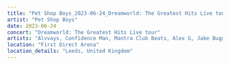 ```yaml
---
title: "Pet Shop Boys_2023-06-24_Dreamworld: The Greatest Hits Live tour"
artist: "Pet Shop Boys"
date: 2023-06-24
concert: "Dreamworld: The Greatest Hits Live tour"
artists: "Alvvays, Confidence Man, Mantra Club Beats, Alex G, Jake Bugg, 21 Acts of Manslaughter	Grindcore	United States, La Paloma, Baby Keem, Buckshot, ABBA, Pet Shop Boys, 9 Foot Super SoldierCrossoverHardcore, 12 Gauge Rampage, Arlo Parks, Alissic, 324	Grindcore	Japan"
location: "First Direct Arena"
location_details: "Leeds, United Kingdom"
---
```

